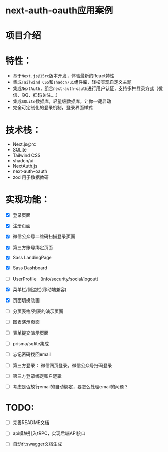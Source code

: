 # next-auth-oauth应用案例



# 项目介绍




# 特性：
- 基于`Next.js@15rc`版本开发，体验最新的React特性
- 集成`Tailwind CSS`和`shadcn/ui`组件库，轻松实现自定义主题
- 集成`NextAuth`，组合`next-auth-oauth`进行用户认证，支持多种登录方式（微信、QQ、扫码关注....）
- 集成`SQLite`数据库，轻量级数据库，让你一键启动
- 完全可定制化的登录机制，登录界面样式


# 技术栈：
- Next.js@rc 
- SQLite 
- Tailwind CSS
- shadcn/ui 
- NextAuth.js 
- next-auth-oauth
- zod 用于数据教研


# 实现功能：

- [x] 登录页面
- [x] 注册页面
- [x] 微信公众号二维码扫描登录页面
- [x] 第三方账号绑定页面
- [x] Sass LandingPage
- [x] Sass Dashboard
- [ ] UserProfile （info/security/social/logout）
- [x] 菜单栏/侧边栏(移动端兼容)
- [x] 页面切换动画
- [ ] 分页表格/列表的演示页面
- [ ] 图表演示页面
- [ ] 表单提交演示页面
- [ ] prisma/sqlite集成
- [ ] 忘记密码找回email
- [ ] 第三方登录： 微信网页登录，微信公众号扫码登录
- [ ] 第三方登录绑定账户逻辑
- [ ] 考虑是否放行email的自动绑定，要怎么处理email的问题？



# TODO:
- [ ] 完善README文档
- [ ] api模块引入tRPC，实现后端API接口
- [ ] 自动化swagger文档生成




